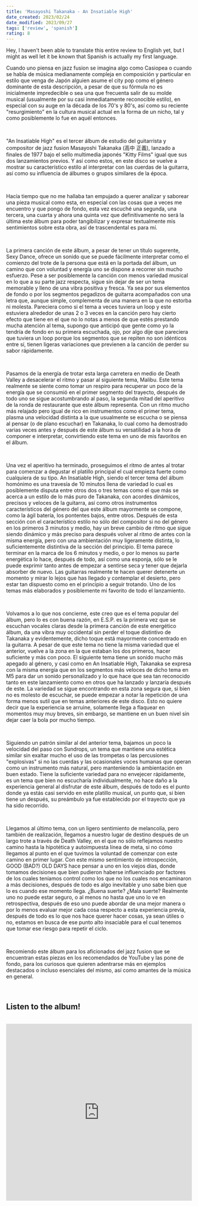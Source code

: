 ```yaml
---
title: 'Masayoshi Takanaka - An Insatiable High'
date_created: 2023/02/24
date_modified: 2023/09/27
tags: ['review', 'spanish']
rating: 8
---
```


<script>
    import Callout from '$lib/components/Callout.svelte'
</script>

<Callout level="info">
    Hey, I haven't been able to translate this entire review to English yet, but I might as well let it be known that Spanish is actually my first language.
</Callout>

<br>

Cuando uno piensa en jazz fusion se imagina algo como Casiopea o cuando se habla de música medianamente compleja en composición y particular en estilo que venga de Japón alguien asume el city pop como el género dominante de esta descripción, a pesar de que su fórmula no es inicialmente impredecible o sea una que frecuenta salir de su molde musical (usualmente por su casi inmediatamente reconocible estilo), en especial con su auge en la década de los 70's y 80's, así como su reciente "resurgimiento" en la cultura musical actual en la forma de un nicho, tal y como posiblemente lo fue en aquél entonces.

<br>

"An Insatiable High" es el tercer álbum de estudio del guitarrista y compositor de jazz fusion Masayoshi Takanaka (高中 正義), lanzado a finales de 1977 bajo el sello multimedia japonés "Kitty Films" igual que sus dos lanzamientos previos. Y así como estos, en este disco se vuelve a mostrar su característico estilo al interpretar con las cuerdas de la guitarra, así como su influencia de álbumes o grupos similares de la época.

<br>

Hacía tiempo que no me hallaba tan empujado a querer analizar y saborear una pieza musical como esta, en especial con las cosas que a veces me encuentro y que pongo de fondo, esta vez escuché una segunda, una tercera, una cuarta y ahora una quinta vez que definitivamente no será la última este álbum para poder tangibilizar y expresar textualmente mis sentimientos sobre esta obra, así de trascendental es para mí.

<br>

La primera canción de este álbum, a pesar de tener un título sugerente, Sexy Dance, ofrece un sonido que se puede fácilmente interpretar como el comienzo del trote de la persona que está en la portada del álbum, un camino que con voluntad y energía uno se dispone a recorrer sin mucho esfuerzo. Pese a ser posiblemente la canción con menos variedad musical en lo que a su parte jazz respecta, sigue sin dejar de ser un tema memorable y lleno de una vibra positiva y fresca. Ya sea por sus elementos de fondo o por los segmentos pegadizos de guitarra acompañados con una letra que, aunque simple, complementa de una manera en la que no estorba ni molesta. Pareciera como si el tema a veces tuviera un loop y este estuviera alrededor de unas 2 o 3 veces en la canción pero hay cierto efecto que tiene en el que no lo notas a menos de que estés prestando mucha atención al tema, supongo que anticipó que gente como yo la tendría de fondo en su primera escuchada, ojo, por algo dije que pareciera que tuviera un loop porque los segmentos que se repiten no son idénticos entre sí, tienen ligeras variaciones que previenen a la canción de perder su sabor rápidamente.

<br>

Pasamos de la energía de trotar esta larga carretera en medio de Death Valley a desacelerar el ritmo y pasar al siguiente tema, Malibu. Este tema realmente se siente como tomar un respiro para recuperar un poco de la energía que se consumió en el primer segmento del trayecto, después de todo uno se sigue acostumbrando al paso, la segunda mitad del aperitivo de la ronda de restaurante que este álbum representa. Con un ritmo mucho más relajado pero igual de rico en instrumentos como el primer tema, plasma una velocidad distinta a la que usualmente se escucha o se piensa al pensar (o de plano escuchar) en Takanaka, lo cual como ha demostrado varias veces antes y después de este álbum su versatilidad a la hora de componer e interpretar, convirtiendo este tema en uno de mis favoritos en el álbum.

<br>

Una vez el aperitivo ha terminado, proseguimos el ritmo de antes al trotar para comenzar a degustar el platillo principal el cual empieza fuerte como cualquiera de su tipo. An Insatiable High, siendo el tercer tema del álbum homónimo es una travesía de 10 minutos llena de variedad lo cual es posiblemente disputa entre otros dos o tres temas como el que más se acerca a un estilo de lo más puro de Takanaka, con acordes dinámicos, precisos y veloces de la guitarra, así como otros instrumentos característicos del género del que este álbum mayormente se compone, como la ágil batería, los pontentes bajos, entre otros. Después de esta sección con el característico estilo no sólo del compositor si no del género en los primeros 3 minutos y medio, hay un breve cambio de ritmo que sigue siendo dinámico y más preciso para después volver al ritmo de antes con la misma energía, pero con una ambientación muy ligeramente distinta, lo suficientemente distintiva de la sección del principio. El tema parece terminar en la marca de los 6 minutos y medio, o por lo menos su parte energética lo hace, después de todo, así como una esponja, sólo se le puede exprimir tanto antes de empezar a sentirse seca y tener que dejarla absorber de nuevo. Las guitarras realmente te hacen querer detenerte un momento y mirar lo lejos que has llegado y contemplar el desierto, pero estar tan dispuesto como en el principio a seguir trotando. Uno de los temas más elaborados y posiblemente mi favorito de todo el lanzamiento.

<br>

Volvamos a lo que nos concierne, este creo que es el tema popular del álbum, pero lo es con buena razón, en E.S.P. es la primera vez que se escuchan vocales claras desde la primera canción de este energético álbum, da una vibra muy occidental sin perder el toque distintivo de Takanaka y evidentemente, dicho toque está mayormente concentrado en la guitarra. A pesar de que este tema no tiene la misma variedad que el anterior, vuelve a la zona en la que estaban los dos primeros, hacer suficiente y más con poco. El siguiente tema tiene un sonido mucho más apegado al género, y casi como en An Insatiable High, Takanaka se expresa con la misma energía que en los segmentos más veloces de dicho tema en M5 para dar un sonido personalizado y lo que hace que sea tan reconocido tanto en este lanzamiento como en otros que ha lanzado y lanzaría después de este. La variedad se sigue encontrando en esta zona segura que, si bien no es molesto de escuchar, se puede empezar a notar la repetición de una forma menos sutil que en temas anteriores de este disco. Esto no quiere decir que la experiencia se arruine, solamente llega a flaquear en momentos muy muy breves, sin embargo, se mantiene en un buen nivel sin dejar caer la bola por mucho tiempo.

<br>

Siguiendo un patrón similar al del anterior tema, bajamos un poco la velocidad del paso con Sundrops, un tema que mantiene una estética similar sin exaltar mucho el uso de las trompetas o las percusiones "explosivas" si no las cuerdas y las ocasionales voces humanas que operan como un instrumento más natural, pero manteniendo la ambientación en buen estado. Tiene la suficiente variedad para no envejecer rápidamente, es un tema que bien no escucharía individualmente, no hace daño a la experiencia general al disfrutar de este álbum, después de todo es el punto donde ya estás casi servido en este platillo musical, un punto que, si bien tiene un después, su preámbulo ya fue establecido por el trayecto que ya ha sido recorrido.

<br>

Llegamos al último tema, con un ligero sentimiento de melancolía, pero también de realización, llegamos a nuestro lugar de destino después de un largo trote a través de Death Valley, en el que no sólo reflejamos nuestro camino hasta la hipotética y autoimpuesta línea de meta, si no cómo llegamos al punto en el que tuvimos la voluntad de comenzar con este camino en primer lugar. Con este mismo sentimiento de introspección, GOOD (BAD?) OLD DAYS hace pensar a uno en los viejos días, donde tomamos decisiones que bien pudieron haberse influenciado por factores de los cuales teníamos control como los que no los cuales nos encaminaron a más decisiones, después de todo es algo inevitable y uno sabe bien que lo es cuando ese momento llega. ¿Buena suerte? ¿Mala suerte? Realmente uno no puede estar seguro, o al menos no hasta que uno lo ve en retrospectiva, después de eso uno puede abordar de una mejor manera o por lo menos evaluar mejor cada cosa respecto a esta experiencia previa, después de todo es lo que nos hace querer hacer cosas, ya sean útiles o no, estamos en busca de ese punto alto insaciable para el cual tenemos que tomar ese riesgo para repetir el ciclo.

<br>

Recomiendo este álbum para los aficionados del jazz fusion que se encuentran estas piezas en los recomendados de YouTube y las pone de fondo, para los curiosos que quieren adentrarse más en ejemplos destacados o incluso esenciales del mismo, así como amantes de la música en general.

<br>

## Listen to the album!

<br>

<iframe width="100%" height="480" src="https://www.youtube.com/embed/videoseries?si=YUZPvxygArjoBL3N&amp;list=OLAK5uy_kozn9GOpWYc9fm42BKHl9TYYA2ENlgQiY" title="YouTube video player" frameborder="0" allow="accelerometer; autoplay; clipboard-write; encrypted-media; gyroscope; picture-in-picture; web-share" referrerpolicy="strict-origin-when-cross-origin" allowfullscreen></iframe>
